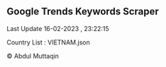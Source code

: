 

## Google Trends Keywords Scraper 
 
Last Update 16-02-2023 , 23:22:15

Country List :
VIETNAM.json



© Abdul Muttaqin 
